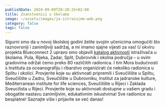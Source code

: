 ```yaml
---
publishDate: 2024-09-09T20:20:25+02:00
title: Znanstvenici u školama
image: ~/assets/images/ja-istrazujem-web.png
category: false
tags: false
---
```

Sigurni smo da u novoj školskoj godini želite svojim učenicima omogućiti što raznovrsniji i zanimljiviji sadržaj, a mi imamo sjajne vijesti za vas!
U okviru projekta Blueconnect 2 upravo smo objavili [katalog aktivnosti](https://jaistrazujem.hr/aktivnosti_u_skoli/) istraživača u školama. Pula, Rijeka, Zadar, Split, Dubrovnik i okolna područja – u ovim gradovima održat ćemo preko 80 različitih radionica. I tim Mora budućnosti s Instituta za oceanografiju i ribarstvo  organizirati će nekoliko radionica u Splitu i okolici. 
Provjerite koje su aktivnoati pripremili i Sveučilište u Splitu, Sveučilište u Zadru, Sveučilište u Dubrovniku, Institut za jadranske kulture, Mediterranean institute for life sciences, Sveučilište u Rijeci  i Zaklada Sveucilista u Rijeci. Provjerite koje su aktivnoati dostupne u vašem gradu i obogatite nastavu zanimljivim, edukativnim iskustvima! 
Sve radionice su besplatne! Saznajte više i prijavite se već danas!